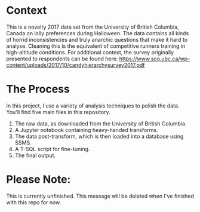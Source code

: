 # Context
This is a novelty 2017 data set from the University of British Columbia, Canada on lolly preferences during Halloween. The data contains all kinds of horrid inconsistencies and truly anarchic questions that make it hard to analyse. Cleaning this is the equivalent of competitive runners training in high-altitude conditions. For additional context, the survey originally presented to respondents can be found here: https://www.scq.ubc.ca/wp-content/uploads/2017/10/candyhierarchysurvey2017.pdf 

# The Process
In this project, I use a variety of analysis techniques to polish the data. You'll find five main files in this repository. 
1. The raw data, as downloaded from the University of British Columbia.
2. A Jupyter notebook containing heavy-handed transforms.
3. The data post-transform, which is then loaded into a database using SSMS.
4. A T-SQL script for fine-tuning.
5. The final output.

# Please Note:
This is currently unfinished. This message will be deleted when I've finished with this repo for now.
